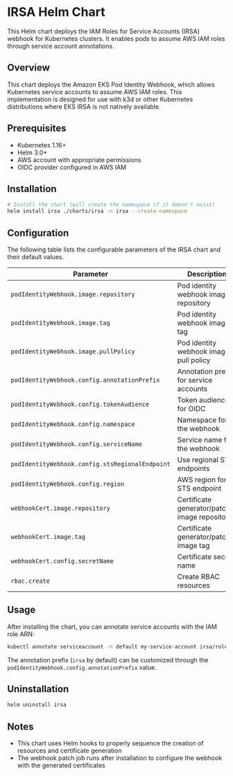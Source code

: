 # IRSA Helm Chart

This Helm chart deploys the IAM Roles for Service Accounts (IRSA) webhook for Kubernetes clusters. It enables pods to assume AWS IAM roles through service account annotations.

## Overview

This chart deploys the Amazon EKS Pod Identity Webhook, which allows Kubernetes service accounts to assume AWS IAM roles. This implementation is designed for use with k3d or other Kubernetes distributions where EKS IRSA is not natively available.

## Prerequisites

- Kubernetes 1.16+
- Helm 3.0+
- AWS account with appropriate permissions
- OIDC provider configured in AWS IAM

## Installation

```bash
# Install the chart (will create the namespace if it doesn't exist)
helm install irsa ./charts/irsa -n irsa --create-namespace
```

## Configuration

The following table lists the configurable parameters of the IRSA chart and their default values.

| Parameter | Description | Default |
| --------- | ----------- | ------- |
| `podIdentityWebhook.image.repository` | Pod identity webhook image repository | `amazon/amazon-eks-pod-identity-webhook` |
| `podIdentityWebhook.image.tag` | Pod identity webhook image tag | `v0.6.7` |
| `podIdentityWebhook.image.pullPolicy` | Pod identity webhook image pull policy | `Always` |
| `podIdentityWebhook.config.annotationPrefix` | Annotation prefix for service accounts | `irsa` |
| `podIdentityWebhook.config.tokenAudience` | Token audience for OIDC | `irsa` |
| `podIdentityWebhook.config.namespace` | Namespace for the webhook | `kube-system` |
| `podIdentityWebhook.config.serviceName` | Service name for the webhook | `pod-identity-webhook` |
| `podIdentityWebhook.config.stsRegionalEndpoint` | Use regional STS endpoints | `true` |
| `podIdentityWebhook.config.region` | AWS region for STS endpoint | `us-east-1` |
| `webhookCert.image.repository` | Certificate generator/patcher image repository | `k8s.gcr.io/ingress-nginx/kube-webhook-certgen` |
| `webhookCert.image.tag` | Certificate generator/patcher image tag | `v1.5.3` |
| `webhookCert.config.secretName` | Certificate secret name | `pod-identity-webhook-cert` |
| `rbac.create` | Create RBAC resources | `true` |

## Usage

After installing the chart, you can annotate service accounts with the IAM role ARN:

```bash
kubectl annotate serviceaccount -n default my-service-account irsa/role-arn=arn:aws:iam::123456789012:role/my-role
```

The annotation prefix (`irsa` by default) can be customized through the `podIdentityWebhook.config.annotationPrefix` value.

## Uninstallation

```bash
helm uninstall irsa
```

## Notes

- This chart uses Helm hooks to properly sequence the creation of resources and certificate generation
- The webhook patch job runs after installation to configure the webhook with the generated certificates
